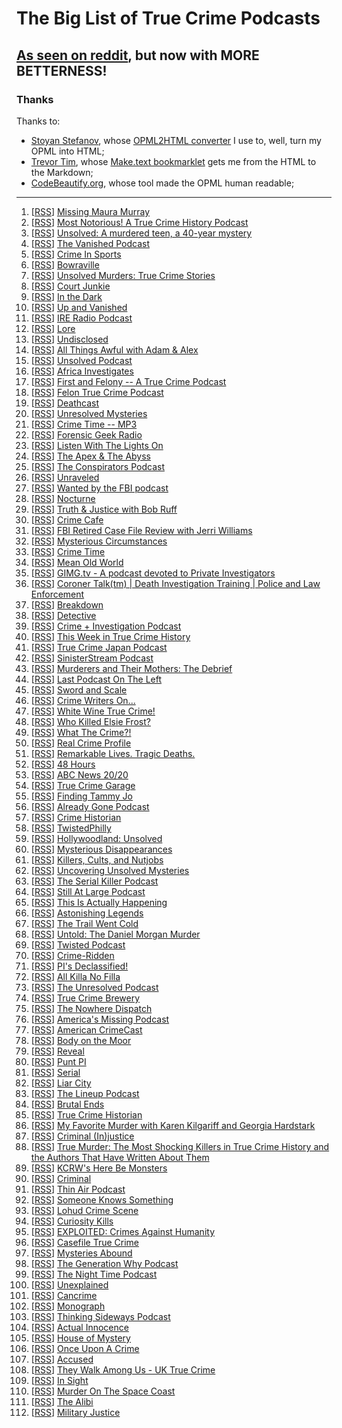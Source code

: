 # The Big List of True Crime Podcasts

## [As seen on reddit](https://www.reddit.com/r/podcasts/comments/53v2hp/the_big_list_of_true_crime_podcasts/), but now with MORE BETTERNESS!

### Thanks

Thanks to:

- [Stoyan Stefanov](http://www.phpied.com/bio/), whose [OPML2HTML converter](http://www.phpied.com/files/opml2html/opml2html.html) I use to, well,
turn my OPML into HTML;
- [Trevor Tim](http://trevorjim.com/), whose [Make.text 
bookmarklet](http://trevorjim.com/projects/make.text/) gets me from the HTML to the Markdown;
- [CodeBeautify.org](http://codebeautify.org/opmlviewer), whose tool made the OPML human readable;

---

1.   \[[RSS][1]\] [Missing Maura Murray][2]
1.   \[[RSS][3]\] [Most Notorious! A True Crime History Podcast][4]
1.   \[[RSS][5]\] [Unsolved: A murdered teen, a 40-year mystery][6]
1.   \[[RSS][7]\] [The Vanished Podcast][8]
1.   \[[RSS][9]\] [Crime In Sports][10]
1.   \[[RSS][11]\] [Bowraville][12]
1.   \[[RSS][13]\] [Unsolved Murders: True Crime Stories][14]
1.   \[[RSS][15]\] [Court Junkie][16]
1.   \[[RSS][17]\] [In the Dark][18]
1.   \[[RSS][19]\] [Up and Vanished][20]
1.   \[[RSS][21]\] [IRE Radio Podcast][22]
1.   \[[RSS][23]\] [Lore][24]
1.   \[[RSS][25]\] [Undisclosed][26]
1.   \[[RSS][27]\] [All Things Awful with Adam & Alex][28]
1.   \[[RSS][29]\] [Unsolved Podcast][30]
1.   \[[RSS][31]\] [Africa Investigates][32]
1.   \[[RSS][33]\] [First and Felony -- A True Crime Podcast][34]
1.   \[[RSS][35]\] [Felon True Crime Podcast][36]
1.   \[[RSS][37]\] [Deathcast][38]
1.   \[[RSS][39]\] [Unresolved Mysteries][40]
1.   \[[RSS][41]\] [Crime Time -- MP3][42]
1.   \[[RSS][43]\] [Forensic Geek Radio][44]
1.   \[[RSS][45]\] [Listen With The Lights On][46]
1.   \[[RSS][47]\] [The Apex & The Abyss][48]
1.   \[[RSS][49]\] [The Conspirators Podcast][50]
1.   \[[RSS][51]\] [Unraveled][52]
1.   \[[RSS][53]\] [Wanted by the FBI podcast][54]
1.   \[[RSS][55]\] [Nocturne][56]
1.   \[[RSS][57]\] [Truth & Justice with Bob Ruff][58]
1.   \[[RSS][59]\] [Crime Cafe][60]
1.   \[[RSS][61]\] [FBI Retired Case File Review with Jerri Williams][62]
1.   \[[RSS][63]\] [Mysterious Circumstances][64]
1.   \[[RSS][65]\] [Crime Time][66]
1.   \[[RSS][67]\] [Mean Old World][68]
1.   \[[RSS][69]\] [GIMG.tv - A podcast devoted to Private Investigators][70]
1.   \[[RSS][71]\] [Coroner Talk(tm) | Death Investigation Training | Police and Law Enforcement][72]
1.   \[[RSS][73]\] [Breakdown][74]
1.   \[[RSS][75]\] [Detective][76]
1.   \[[RSS][77]\] [Crime + Investigation Podcast][78]
1.   \[[RSS][79]\] [This Week in True Crime History][80]
1.   \[[RSS][81]\] [True Crime Japan Podcast][82]
1.   \[[RSS][83]\] [SinisterStream Podcast][84]
1.   \[[RSS][85]\] [Murderers and Their Mothers: The Debrief][86]
1.   \[[RSS][87]\] [Last Podcast On The Left][88]
1.   \[[RSS][89]\] [Sword and Scale][90]
1.   \[[RSS][91]\] [Crime Writers On...][92]
1.   \[[RSS][93]\] [White Wine True Crime!][94]
1.   \[[RSS][95]\] [Who Killed Elsie Frost?][96]
1.   \[[RSS][97]\] [What The Crime?!][98]
1.   \[[RSS][99]\] [Real Crime Profile][100]
1.   \[[RSS][101]\] [Remarkable Lives. Tragic Deaths.][14]
1.   \[[RSS][102]\] [48 Hours][103]
1.   \[[RSS][104]\] [ABC News 20/20][105]
1.   \[[RSS][106]\] [True Crime Garage][107]
1.   \[[RSS][108]\] [Finding Tammy Jo][109]
1.   \[[RSS][110]\] [Already Gone Podcast][111]
1.   \[[RSS][112]\] [Crime Historian][113]
1.   \[[RSS][114]\] [TwistedPhilly][115]
1.   \[[RSS][116]\] [Hollywoodland: Unsolved][117]
1.   \[[RSS][118]\] [Mysterious Disappearances][119]
1.   \[[RSS][120]\] [Killers, Cults, and Nutjobs][121]
1.   \[[RSS][122]\] [Uncovering Unsolved Mysteries][123]
1.   \[[RSS][124]\] [The Serial Killer Podcast][125]
1.   \[[RSS][126]\] [Still At Large Podcast][127]
1.   \[[RSS][128]\] [This Is Actually Happening][129]
1.   \[[RSS][130]\] [Astonishing Legends][131]
1.   \[[RSS][132]\] [The Trail Went Cold][133]
1.   \[[RSS][134]\] [Untold: The Daniel Morgan Murder][135]
1.   \[[RSS][136]\] [Twisted Podcast][137]
1.   \[[RSS][138]\] [Crime-Ridden][139]
1.   \[[RSS][140]\] [PI's Declassified!][141]
1.   \[[RSS][142]\] [All Killa No Filla][143]
1.   \[[RSS][144]\] [The Unresolved Podcast][145]
1.   \[[RSS][146]\] [True Crime Brewery][147]
1.   \[[RSS][148]\] [The Nowhere Dispatch][149]
1.   \[[RSS][150]\] [America's Missing Podcast][151]
1.   \[[RSS][152]\] [American CrimeCast][153]
1.   \[[RSS][154]\] [Body on the Moor][155]
1.   \[[RSS][156]\] [Reveal][157]
1.   \[[RSS][158]\] [Punt PI][159]
1.   \[[RSS][160]\] [Serial][161]
1.   \[[RSS][162]\] [Liar City][163]
1.   \[[RSS][164]\] [The Lineup Podcast][165]
1.   \[[RSS][166]\] [Brutal Ends][167]
1.   \[[RSS][168]\] [True Crime Historian][169]
1.   \[[RSS][170]\] [My Favorite Murder with Karen Kilgariff and Georgia Hardstark][171]
1.   \[[RSS][172]\] [Criminal (In)justice][173]
1.   \[[RSS][174]\] [True Murder: The Most Shocking Killers in True Crime History and the Authors That Have Written About Them][175]
1.   \[[RSS][176]\] [KCRW's Here Be Monsters][177]
1.   \[[RSS][178]\] [Criminal][179]
1.   \[[RSS][180]\] [Thin Air Podcast][181]
1.   \[[RSS][182]\] [Someone Knows Something][183]
1.   \[[RSS][184]\] [Lohud Crime Scene][185]
1.   \[[RSS][186]\] [Curiosity Kills][187]
1.   \[[RSS][188]\] [EXPLOITED: Crimes Against Humanity][189]
1.   \[[RSS][190]\] [Casefile True Crime][191]
1.   \[[RSS][192]\] [Mysteries Abound][193]
1.   \[[RSS][194]\] [The Generation Why Podcast][195]
1.   \[[RSS][196]\] [The Night Time Podcast][197]
1.   \[[RSS][198]\] [Unexplained][199]
1.   \[[RSS][200]\] [Cancrime][201]
1.   \[[RSS][202]\] [Monograph][203]
1.   \[[RSS][204]\] [Thinking Sideways Podcast][205]
1.   \[[RSS][206]\] [Actual Innocence][207]
1.   \[[RSS][208]\] [House of Mystery][209]
1.   \[[RSS][210]\] [Once Upon A Crime][211]
1.   \[[RSS][212]\] [Accused][213]
1.   \[[RSS][214]\] [They Walk Among Us - UK True Crime][215]
1.   \[[RSS][216]\] [In Sight][217]
1.   \[[RSS][218]\] [Murder On The Space Coast][219]
1.   \[[RSS][220]\] [The Alibi][221]
1.   \[[RSS][222]\] [Military Justice][223]
    



[0]: http://www.phpied.com/files/opml2html/opml2html.html
[1]: http://missingmauramurray.podomatic.com/rss2.xml
[2]: http://missingmauramurray.podomatic.com/
[3]: https://audioboom.com/channels/4749136.rss
[4]: https://audioboom.com/channel/most-notorious
[5]: http://archive.jsonline.com/rss/?id=340018662&path=%2Fnews%2Fwisconsin
[6]: http://www.jsonline.com/unsolved
[7]: http://thevanishedpodcast.libsyn.com/rss
[8]: http://thevanishedpodcast.com/
[9]: https://audioboom.com/channels/4662186.rss
[10]: https://audioboom.com/channel/crime-in-sports
[11]: http://feeds.soundcloud.com/users/soundcloud:users:180328128/sounds.rss
[12]: http://www.theaustralian.com.au/bowraville
[13]: http://feeds.soundcloud.com/users/soundcloud:users:224506341/sounds.rss
[14]: http://www.parcast.com/
[15]: http://courtjunkie.libsyn.com/rss
[16]: http://courtjunkie.com/
[17]: http://feeds.publicradio.org/public_feeds/in-the-dark/itunes/rss
[18]: http://www.apmreports.org/in-the-dark
[19]: https://audioboom.com/channels/4811953.rss
[20]: https://audioboom.com/channel/up-and-vanished
[21]: http://feeds.feedburner.com/ire-nicar
[22]: http://www.ire.org/
[23]: http://lorepodcast.libsyn.com/rss
[24]: http://www.lorepodcast.com/
[25]: https://audioboom.com/channels/3709182.rss
[26]: https://audioboom.com/channel/undisclosed
[27]: http://allthingsawful.libsyn.com/rss
[28]: http://allthingsawful.libsyn.com/podcast
[29]: http://unsolvedpodcast.libsyn.com/rss
[30]: http://www.unsolvedpodcast.com/
[31]: http://iono.fm/rss/chan/2553
[32]: http://iono.fm/channel/2553
[33]: http://feeds.feedburner.com/ffpod/seGU
[34]: https://ffpod.net/
[35]: http://feeds.soundcloud.com/users/soundcloud:users:236339184/sounds.rss
[36]: http://www.stitcher.com/s?fid=94232&refid=stpr
[37]: http://feeds.feedburner.com/deathcastpodcast
[38]: https://audioboom.com/channel/deathcast
[39]: http://UnresolvedMysteries.podbean.com/feed/
[40]: http://unresolvedmysteries.podbean.com/
[41]: http://thelip.tv/feed/httpthelip-tvcrime-timeaudio2/
[42]: http://thelip.tv/show/crime-time/
[43]: http://forensicgeekradio.libsyn.com/rss
[44]: http://www.forensicgeek.science/
[45]: http://feeds.podtrac.com/n9rCoi_mvT2f
[46]: http://wamcpodcasts.org/
[47]: https://audioboom.com/channels/4746893.rss
[48]: https://audioboom.com/channel/apexandabyss
[49]: http://www.theconspiratorspodcast.com/feed/podcast/
[50]: http://www.theconspiratorspodcast.com/
[51]: http://www.unraveledpod.com/feed/podcast/
[52]: http://www.unraveledpod.com/
[53]: https://www.fbi.gov/news/podcasts/wanted/archive/itunes.xml
[54]: https://www.fbi.gov/feeds/wanted-by-the-fbi-podcast
[55]: http://www.nocturnepodcast.org/feed/podcast/
[56]: http://www.nocturnepodcast.org/
[57]: https://audioboom.com/channels/4384694.rss
[58]: https://audioboom.com/channel/the-serial-dynasty
[59]: http://feeds.soundcloud.com/users/soundcloud:users:167846447/sounds.rss
[60]: http://www.debbimack.com/
[61]: http://jerriwilliams.com/feed/podcast/
[62]: http://jerriwilliams.com/
[63]: http://www.buzzsprout.com/60143.rss
[64]: http://mysteriouscircumstances.buzzsprout.com/
[65]: http://www.blogtalkradio.com/crimetimeradio/podcast
[66]: http://www.blogtalkradio.com/crimetimeradio
[67]: http://www.meanoldworld.com/meanoldworldeps?format=RSS
[68]: http://www.meanoldworld.com/meanoldworldeps/
[69]: http://feeds.feedburner.com/Gimgnetwork
[70]: http://gimg.tv/
[71]: http://coronertalk.com/feed/podcast
[72]: http://coronertalk.com/
[73]: http://feeds.feedburner.com/BreakdownPodcast
[74]: http://ajcbreakdown.com/
[75]: http://netstorage.discovery.com/id/podcasts/2015/DetectivePodcast.xml
[76]: http://www.investigationdiscovery.com/
[77]: http://crimeandinvestigation.podbean.com/feed/
[78]: http://crimeandinvestigation.podbean.com/
[79]: http://thisweekintruecrime.libsyn.com/rss
[80]: http://www.facebook.com/groups/thisweekintruecrime
[81]: http://feeds.soundcloud.com/users/soundcloud:users:221945739/sounds.rss
[82]: http://www.southerndojo.com/truecrimejapan
[83]: http://feeds.soundcloud.com/users/soundcloud:users:225547925/sounds.rss
[84]: http://www.sinisterstream.com/
[85]: http://rss.acast.com/murderersandtheirmothers
[86]: http://www.cbsreality.co.uk/
[87]: http://feeds.feedburner.com/TheLastPodcastOnTheLeft
[88]: http://soundcloud.com/lastpodcastontheleft
[89]: http://feeds.podtrac.com/BsmnaLUsrvIG
[90]: https://art19.com/shows/sword-and-scale
[91]: http://feeds.feedburner.com/crimewritersonserial
[92]: https://audioboom.com/channel/crime-writers-on
[93]: http://whitewinetruecrime.com/feed/podcast/
[94]: http://whitewinetruecrime.com/
[95]: http://www.bbc.co.uk/programmes/p02vn2mt/episodes/downloads.rss
[96]: http://www.bbc.co.uk/programmes/p02vn2mt
[97]: http://feeds.feedburner.com/WhatTheCrime
[98]: http://www.crimefeed.com/
[99]: http://rss.art19.com/real-crime-profile
[100]: https://art19.com/shows/real-crime-profile
[101]: http://feeds.soundcloud.com/users/soundcloud:users:242596778/sounds.rss
[102]: https://api.radio.com/v2/podcast/rss/1222?format=MP3_128K
[103]: http://radio.com/audio
[104]: http://abcnews.go.com/xmldata/xmlpodcast?id=30146791
[105]: http://www.abcnewspodcasts.com/
[106]: http://truecrimegarage.podbean.com/feed/
[107]: http://truecrimegarage.podbean.com/
[108]: http://feeds.soundcloud.com/users/soundcloud:users:217526025/sounds.rss
[109]: http://www.findingtammyjo.com/
[110]: http://alreadygonepodcast.libsyn.com/rss
[111]: https://audioboom.com/channel/already-gone-podcast
[112]: http://feeds.soundcloud.com/users/soundcloud:users:252018984/sounds.rss
[113]: http://crimehistorian.com/
[114]: http://twistedphilly.com/feed/podcast/
[115]: http://twistedphilly.com/
[116]: http://feeds.soundcloud.com/users/soundcloud:users:255148939/sounds.rss
[117]: http://hollywoodlandpod.weebly.com/
[118]: http://feeds.feedburner.com/MysteriousDisappearances
[119]: http://lancasterpodcaststudio.com/
[120]: http://www.podcastgarden.com/podcast/podcast-rss.php?id=9371
[121]: http://www.podcastgarden.com/podcast/killers
[122]: http://feeds.soundcloud.com/users/soundcloud:users:233937588/sounds.rss
[123]: http://soundcloud.com/josh-cannon-361965896
[124]: http://theserialkillerpodcast.libsyn.com/rss
[125]: http://theserialkillerpodcast.libsyn.com/podcast
[126]: http://feeds.soundcloud.com/users/soundcloud:users:220858927/sounds.rss
[127]: http://soundcloud.com/still-at-large-podcast
[128]: http://feeds.misfitrad.io/happening
[129]: http://misfitrad.io/happening
[130]: https://audioboom.com/channels/4322549.rss
[131]: https://audioboom.com/channel/astonishing-legends
[132]: http://trailwentcold.the-back-row.com/feed/podcast/
[133]: http://trailwentcold.the-back-row.com/
[134]: http://rss.acast.com/untoldmurder
[135]: http://www.untoldmurder.com/
[136]: http://twistedpodcast.libsyn.com/rss
[137]: http://twistedpodcast.com/
[138]: http://www.crime-ridden.com/feed/podcast/crime-ridden
[139]: http://www.crime-ridden.com/
[140]: https://www.voiceamerica.com/rss/itunes/1748
[141]: https://www.voiceamerica.com/show/1748/pis-declassified
[142]: http://allkillanofilla.podomatic.com/rss2.xml
[143]: http://allkillanofilla.podomatic.com/
[144]: http://feeds.soundcloud.com/users/soundcloud:users:179182212/sounds.rss
[145]: http://theunresolvedpodcast.com/
[146]: http://tiegrabber.com/index.php/feed/podcast/
[147]: http://www.tiegrabber.com/truecrimebrewery/
[148]: http://feeds.soundcloud.com/users/soundcloud:users:215204471/sounds.rss
[149]: http://nowhere-dispatch.com/
[150]: http://americasmissingpodcast.libsyn.com/rss
[151]: http://americasmissingpodcast.libsyn.com/podcast
[152]: http://americancrimecast.libsyn.com/rss
[153]: http://americancrimecast.com/
[154]: http://www.bbc.co.uk/programmes/p03wy14r/episodes/downloads.rss
[155]: http://www.bbc.co.uk/programmes/p03wy14r
[156]: http://feeds.revealradio.org/revealpodcast
[157]: http://www.revealnews.org/
[158]: http://www.bbc.co.uk/programmes/b00krfns/episodes/downloads.rss
[159]: http://www.bbc.co.uk/programmes/b00krfns
[160]: http://feeds.serialpodcast.org/serialpodcast
[161]: https://serialpodcast.org/
[162]: http://liarcity.libsyn.com/rss
[163]: http://www.liarcity.com/
[164]: http://www.the-line-up.com/feed/podcast/
[165]: http://www.the-line-up.com/
[166]: http://feeds.soundcloud.com/users/soundcloud:users:190761422/sounds.rss
[167]: http://www.brutalends.com/
[168]: https://audioboom.com/channels/4639802.rss
[169]: https://audioboom.com/channel/true-crime-historian
[170]: http://rss.art19.com/my-favorite-murder-with-karen-kilgariff-and-georgia-hardstark
[171]: http://www.feralaudio.com/show/my-favorite-murder/
[172]: http://criminalinjustice.libsyn.com/rss
[173]: http://criminalinjusticepodcast.com/
[174]: http://www.blogtalkradio.com/dan-zupansky1/podcast
[175]: http://www.blogtalkradio.com/dan-zupansky1
[176]: http://feeds.feedburner.com/herebemonsterspodcast/
[177]: http://www.kcrw.com/news-culture/shows/here-be-monsters
[178]: http://feeds.feedburner.com/CriminalShow
[179]: http://thisiscriminal.com/
[180]: http://feeds.soundcloud.com/users/soundcloud:users:195872493/sounds.rss
[181]: http://www.thinairpodcast.com/
[182]: http://www.cbc.ca/podcasting/includes/sks.xml
[183]: http://www.cbc.ca/podcasting
[184]: http://feeds.soundcloud.com/users/soundcloud:users:210839865/sounds.rss
[185]: http://soundcloud.com/lohud-crime-scene
[186]: http://curiositykillspodcast.com/category/true-crime/feed/
[187]: https://curiositykillspodcast.com/
[188]: http://www.voiceamerica.com/rss/itunes/2560
[189]: https://www.voiceamerica.com/show/2560/exploited-crimes-against-humanity
[190]: http://rss.art19.com/casefile/
[191]: http://www.casefilepodcast.com/
[192]: http://recordings.talkshoe.com/rss21864.xml
[193]: http://www.talkshoe.com/talkshoe/web/tscmd/tc/21864
[194]: http://thegenerationwhypodcast.com/feed/category/podcast
[195]: http://thegenerationwhypodcast.com/
[196]: https://audioboom.com/channels/4748686.rss
[197]: https://audioboom.com/channel/the-night-time-podcast
[198]: http://rss.acast.com/unexplained
[199]: http://www.unexplainedpodcast.com/
[200]: http://www.cancrime.com/feed/podcast/
[201]: http://www.cancrime.com/
[202]: http://feeds.soundcloud.com/users/soundcloud:users:186639626/sounds.rss
[203]: http://taaron.xyz/
[204]: http://thinkingsidewayspodcast.libsyn.com/rss
[205]: http://thinkingsidewayspodcast.com/
[206]: https://audioboom.com/channels/4728027.rss
[207]: https://audioboom.com/channel/actualinnocence
[208]: http://houseofmysteryradio.podomatic.com/rss2.xml
[209]: http://houseofmysteryradio.podomatic.com/
[210]: http://onceuponacrime.libsyn.com/rss
[211]: http://onceuponacrime.libsyn.com/podcast
[212]: http://feeds.soundcloud.com/users/soundcloud:users:234220545/sounds.rss
[213]: http://cincinnati.com/
[214]: http://theywalkamongus.libsyn.com/rss
[215]: http://theywalkamonguspodcast.com/
[216]: http://insightpod.libsyn.com/rss
[217]: https://audioboom.com/channel/in-sight
[218]: http://feeds.soundcloud.com/users/soundcloud:users:241577479/sounds.rss
[219]: http://soundcloud.com/user-147270269
[220]: https://www.whooshkaa.com/rss/podcast/id/1185
[221]: https://www.whooshkaa.com/shows/the-alibi
[222]: https://audioboom.com/channels/4826442.rss
[223]: https://audioboom.com/channel/military-justice

